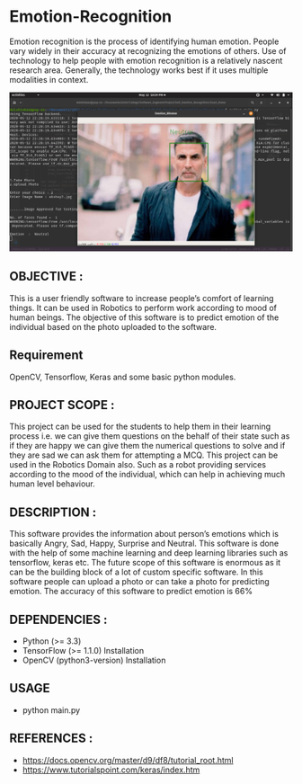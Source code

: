 # Emotion-Recognition


Emotion recognition is the process of identifying human emotion. People vary widely in their accuracy at recognizing the emotions of others. Use of technology to help people with emotion recognition is a relatively nascent research area. Generally, the technology works best if it uses multiple modalities in context.

![alt text](https://github.com/Daishinkan002/Emotion-Recognition/blob/master/Working_Demo_Images/Screenshot%20from%202020-05-12%2022-29-33.png?raw=true)



## OBJECTIVE :
This is a user friendly software to increase people’s comfort of learning things.
It can be used in Robotics to perform work according to mood of human beings.
The objective of this software is to predict emotion of the individual based on the
photo uploaded to the software.


## Requirement
OpenCV, Tensorflow, Keras and some basic python modules.


## PROJECT SCOPE :
This project can be used for the students to help them in their learning
process i.e. we can give them questions on the behalf of their state such as if
they are happy we can give them the numerical questions to solve and if they
are sad we can ask them for attempting a MCQ.
This project can be used in the Robotics Domain also. Such as a robot
providing services according to the mood of the individual, which can help in
achieving much human level behaviour.


## DESCRIPTION :
This software provides the information about person’s emotions
which is basically Angry, Sad, Happy, Surprise and Neutral. This
software is done with the help of some machine learning and deep
learning libraries such as tensorflow, keras etc. The future scope of
this software is enormous as it can be the building block of a lot of
custom specific software. In this software people can upload a photo
or can take a photo for predicting emotion. The accuracy of this
software to predict emotion is 66%


## DEPENDENCIES :
- Python (>= 3.3)
- TensorFlow (>= 1.1.0) Installation
- OpenCV (python3-version) Installation

## USAGE
 - python main.py


## REFERENCES :
- https://docs.opencv.org/master/d9/df8/tutorial_root.html
- https://www.tutorialspoint.com/keras/index.htm
